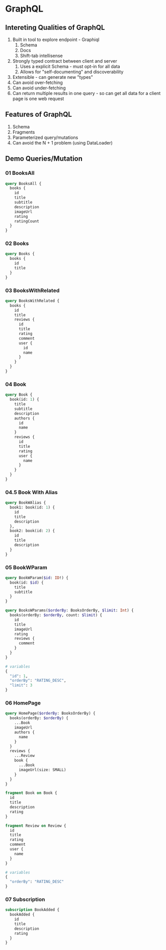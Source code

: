 # GraphQL

## Intereting Qualities of GraphQL

1. Built in tool to explore endpoint - Graphiql
    1. Schema
    1. Docs
    1. Shift-tab intellisense
1. Strongly typed contract between client and server
    1. Uses a explicit Schema - must opt-in for all data
    1. Allows for "self-documenting" and discoverability
1. Extensible - can generate new "types"
1. Can avoid over-fetching
1. Can avoid under-fetching
1. Can return multiple results in one query - so can get all data for a client page is one web request

## Features of GraphQL

1. Schema
1. Fragments
1. Parameterized query/mutations
1. Can avoid the N + 1 problem (using DataLoader)

## Demo Queries/Mutation

### 01 BooksAll

```graphql
query BooksAll {
  books {
    id
    title
    subtitle
    description
    imageUrl
    rating
    ratingCount
  }
}
```

### 02 Books

```graphql
query Books {
  books {
    id
    title
  }
}
```

### 03 BooksWithRelated

```graphql
query BooksWithRelated {
  books {
    id
    title
    reviews {
      id
      title
      rating
      comment
      user {
        id
        name
      }
    }
  }
}
```

### 04 Book

```graphql
query Book {
  book(id: 1) {
    title
    subtitle
    description
    authors {
      id
      name
    }
    reviews {
      id
      title
      rating
      user {
        name
      }
    }
  }
}
```

### 04.5 Book With Alias
```graphql
query BookWAlias {
  book1: book(id: 1) {
    id
    title
    description
  },
  book2: book(id: 2) {
    id
    title
    description
  }
}
```

### 05 BookWParam

```graphql
query BookWParam($id: ID!) {
  book(id: $id) {
    title
    subtitle
  }
}

query BooksWParams($orderBy: BooksOrderBy, $limit: Int) {
  books(orderBy: $orderBy, count: $limit) {
    id
    title
    imageUrl
    rating
    reviews {
      comment
    }
  }
}

# variables
{
  "id": 1,
  "orderBy": "RATING_DESC",
  "limit": 3
}
```

### 06 HomePage

```graphql
query HomePage($orderBy: BooksOrderBy) {
  books(orderBy: $orderBy) {
    ...Book
    imageUrl
    authors {
      name
    }
  }
  reviews {
    ...Review
    book {
      ...Book
      imageUrl(size: SMALL)
    }
  }
}

fragment Book on Book {
  id
  title
  description
  rating
}

fragment Review on Review {
  id
  title
  rating
  comment
  user {
    name
  }
}  

# variables
{
  "orderBy": "RATING_DESC"
}
```

### 07 Subscription
```graphql
subscription BookAdded {
  bookAdded {
    id
    title
    description
    rating
  }
}
```